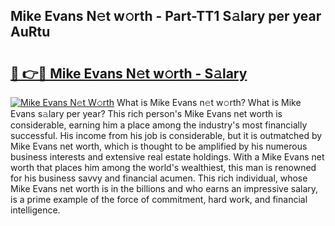 ## Mike Evans N𝚎t w𝚘rth - Part-TT1 S𝚊lary per year AuRtu

# <h2><a href="http://gc1cols.nevu.top/?p=Mike+Evans">🔗 👉🔴 Mike Evans N𝚎t w𝚘rth - S𝚊lary</a></h2>

[![Mike Evans N𝚎t W𝚘rth](https://i.imgur.com/Oavwk0R.jpeg)](http://gc1cols.nevu.top/?p=Mike+Evans)
What is Mike Evans n𝚎t w𝚘rth? What is Mike Evans s𝚊lary per year?
This rich person's Mike Evans net worth is considerable, earning him a place among the industry's most financially successful. His income from his job is considerable, but it is outmatched by Mike Evans net worth, which is thought to be amplified by his numerous business interests and extensive real estate holdings. With a Mike Evans net worth that places him among the world's wealthiest, this man is renowned for his business savvy and financial acumen. This rich individual, whose Mike Evans net worth is in the billions and who earns an impressive salary, is a prime example of the force of commitment, hard work, and financial intelligence.
